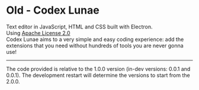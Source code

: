# Old - Codex Lunae
Text editor in JavaScript, HTML and CSS built with Electron.  
Using [Apache License 2.0](https://github.com/FrankPujo/Code-Editor/blob/main/LICENSE)  
Codex Lunae aims to a very simple and easy coding experience: add the extensions that you need without hundreds of tools you are never gonna use!

---
The code provided is relative to the 1.0.0 version (in-dev versions: 0.0.1 and 0.0.1). The development restart will determine the versions to start from the 2.0.0.
